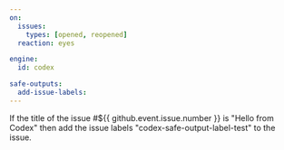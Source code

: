 ```yaml
---
on:
  issues:
    types: [opened, reopened]
  reaction: eyes

engine: 
  id: codex

safe-outputs:
  add-issue-labels:
---
```


If the title of the issue #${{ github.event.issue.number }} is "Hello from Codex" then add the issue labels "codex-safe-output-label-test" to the issue.

